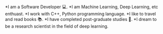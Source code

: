 *I am a Software Developer :computer:.
*I am Machine Learning, Deep Learning, etc enthuast.
*I work with C++, Python programming language.
*I like to travel and read books :books:.
*I have completed post-graduate studies :school:.
*I dream to be a research scientist in the field of deep learning.

<!--
**phileinSophos/phileinSophos** is a ✨ _special_ ✨ repository because its `README.md` (this file) appears on your GitHub profile.

Here are some ideas to get you started:

- 🔭 I’m currently working on ...
- 🌱 I’m currently learning ...
- 👯 I’m looking to collaborate on ...
- 🤔 I’m looking for help with ...
- 💬 Ask me about ...
- 📫 How to reach me: ...
- 😄 Pronouns: ...
- ⚡ Fun fact: ...
-->
